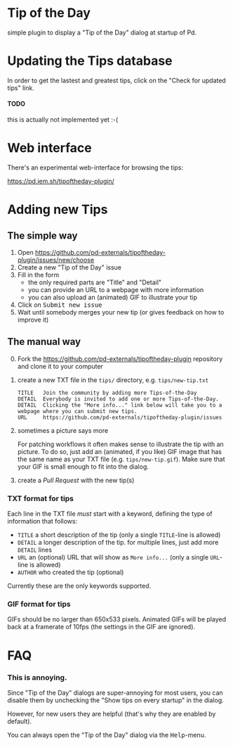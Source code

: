 Tip of the Day
==============

simple plugin to display a "Tip of the Day" dialog at startup of Pd.


# Updating the Tips database
In order to get the lastest and greatest tips,
click on the "Check for updated tips" link.

#### TODO
this is actually not implemented yet :-(


# Web interface

There's an experimental web-interface for browsing the tips:

https://pd.iem.sh/tipoftheday-plugin/



# Adding new Tips

## The simple way

1. Open https://github.com/pd-externals/tipoftheday-plugin/issues/new/choose
2. Create a new "Tip of the Day" issue
3. Fill in the form
   - the only required parts are "Title" and "Detail"
   - you can provide an URL to a webpage with more information
   - you can also upload an (animated) GIF to illustrate your tip
4. Click on <kbd>Submit new issue</kbd>
5. Wait until somebody merges your new tip (or gives feedback on how to improve it)


## The manual way

0. Fork the https://github.com/pd-externals/tipoftheday-plugin repository and clone it to your computer

1. create a new TXT file in the `tips/` directory, e.g. `tips/new-tip.txt`

   ```
   TITLE   Join the community by adding more Tips-of-the-Day
   DETAIL  Everybody is invited to add one or more Tips-of-the-Day.
   DETAIL  Clicking the "More info..." link below will take you to a webpage where you can submit new tips.
   URL     https://github.com/pd-externals/tipoftheday-plugin/issues
   ```

2. sometimes a picture says more

   For patching workflows it often makes sense to illustrate the tip with an picture.
   To do so, just add an (animated, if you like) GIF image that has the same name as your TXT file (e.g. `tips/new-tip.gif`).
   Make sure that your GIF is small enough to fit into the dialog.

3. create a *Pull Request* with the new tip(s)


### TXT format for tips
Each line in the TXT file *must* start with a keyword,
defining the type of information that follows:
- `TITLE` a short description of the tip
   (only a single `TITLE`-line is allowed)
- `DETAIL` a longer description of the tip. for multiple lines, just add more `DETAIL` lines
- `URL` an (optional) URL that will show as `More info...`
   (only a single `URL`-line is allowed)
- `AUTHOR` who created the tip (optional)

Currently these are the only keywords supported.

### GIF format for tips

GIFs should be no larger than 650x533 pixels.
Animated GIFs will be played back at a framerate of 10fps (the settings in the GIF are ignored).


# FAQ

### This is annoying.
Since "Tip of the Day" dialogs are super-annoying for most users,
you can disable them by unchecking the "Show tips on every startup" in the dialog.

However, for new users they are helpful (that's why they are enabled by default).

You can always open the "Tip of the Day" dialog via the <kbd>Help</kbd>-menu.

